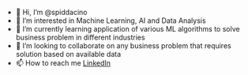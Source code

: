 - 👋 Hi, I’m @spiddacino
- 👀 I’m interested in Machine Learning, AI and Data Analysis
- 🌱 I’m currently learning application of various ML algorithms to solve business problem in different industries
- 💞️ I’m looking to collaborate on any business problem that requires solution based on available data
- 📫 How to reach me [LinkedIn](https://www.linkedin.com/in/chidinmaokonta/)

<!---
spiddacino/spiddacino is a ✨ special ✨ repository because its `README.md` (this file) appears on your GitHub profile.
You can click the Preview link to take a look at your changes.
--->
